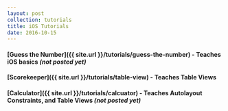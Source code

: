 ```yaml
---
layout: post
collection: tutorials
title: iOS Tutorials
date: 2016-10-15
---
```


#### [Guess the Number]({{ site.url }}/tutorials/guess-the-number) - Teaches iOS basics *(not posted yet)*

#### [Scorekeeper]({{ site.url }}/tutorials/table-view) - Teaches Table Views

#### [Calculator]({{ site.url }}/tutorials/calcuator) - Teaches Autolayout Constraints, and Table Views *(not posted yet)*
